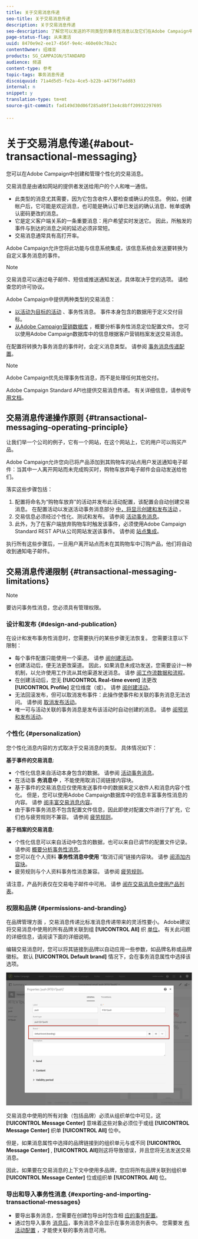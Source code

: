 ```yaml
---
title: 关于交易消息传递
seo-title: 关于交易消息传递
description: 关于交易消息传递
seo-description: 了解您可以发送的不同类型的事务性消息以及它们在Adobe Campaign中的使用方式。
page-status-flag: 从未激活
uuid: 8470e9e2-ee17-456f-9e4c-460e69c78a2c
contentOwner: 绍维亚
products: SG_CAMPAIGN/STANDARD
audience: 频道
content-type: 参考
topic-tags: 事务消息传递
discoiquuid: 71a4d5d5-fe2a-4ce5-b22b-a4736f7add83
internal: n
snippet: y
translation-type: tm+mt
source-git-commit: fad149d30d06f285a89f13e4c8bff20932297695

---
```



# 关于交易消息传递{#about-transactional-messaging}

您可以在Adobe Campaign中创建和管理个性化的交易消息。

交易消息是由诸如网站的提供者发送给用户的个人和唯一通信。

* 此类型的消息尤其需要，因为它包含收件人要检查或确认的信息。 例如，创建帐户后，它可能是欢迎消息，也可能是确认订单已发运的确认消息、帐单或确认密码更改的消息。
* 它是定义客户端关系的一条重要消息：用户希望实时发送它。 因此，所触发的事件与到达的消息之间的延迟必须非常短。
* 交易消息通常具有高打开率。

Adobe Campaign允许您将此功能与信息系统集成，该信息系统会发送要转换为自定义事务消息的事件。

>[!NOTE]
>
>交易消息可以通过电子邮件、短信或推送通知发送，具体取决于您的选项。 请检查您的许可协议。

Adobe Campaign中提供两种类型的交易消息：

* [以活动为目标的活动](../../channels/using/event-transactional-messages.md) 、事务性消息。 事件本身包含的数据用于定义交付目标。
* [从Adobe Campaign营销数据库](../../channels/using/profile-transactional-messages.md) ，概要分析事务性消息定位配置文件。 您可以使用Adobe Campaign数据库中的信息根据客户营销档案发送交易消息。

在配置将转换为事务消息的事件时，会定义消息类型。 请参阅 [事务消息传递配置](../../administration/using/configuring-transactional-messaging.md)。

>[!NOTE]
>
>Adobe Campaign优先处理事务性消息，而不是处理任何其他交付。

Adobe Campaign Standard API也提供交易消息传递。 有关详细信息，请参阅专 [用文档](https://final-docs.campaign.adobe.com/doc/standard/en/api/ACS_API.html#about-transactional-messaging)。

## 交易消息传递操作原则 {#transactional-messaging-operating-principle}

让我们举一个公司的例子，它有一个网站，在这个网站上，它的用户可以购买产品。

Adobe Campaign允许您向已将产品添加到其购物车的站点用户发送通知电子邮件：当其中一人离开网站而未完成购买时，购物车放弃电子邮件会自动发送给他们。

落实这些步骤包括：

1. 配置将命名为“购物车放弃”的活动并发布此活动配置，该配置会自动创建交易消息。 在配置活动以发送活动事务消息部分 [中，将显示创建和发布活动](../../administration/using/configuring-transactional-messaging.md#use-case--configuring-an-event-to-send-a-transactional-message) 。
1. 交易信息必须经过个性化、测试和发布。 请参阅 [活动事务消息](../../channels/using/event-transactional-messages.md)。
1. 此外，为了在客户端放弃购物车时触发该事件，必须使用Adobe Campaign Standard REST API从公司网站发送该事件。 请参阅 [站点集成](../../administration/using/configuring-transactional-messaging.md#integrating-the-triggering-of-the-event-in-a-website)。

执行所有这些步骤后，一旦用户离开站点而未在其购物车中订购产品，他们将自动收到通知电子邮件。

## 交易消息传递限制 {#transactional-messaging-limitations}

>[!NOTE]
>
>要访问事务性消息，您必须具有管理权限。

### 设计和发布 {#design-and-publication}

在设计和发布事务性消息时，您需要执行的某些步骤无法恢复。 您需要注意以下限制：

* 每个事件配置只能使用一个渠道。 请参 [阅创建活动](../../administration/using/configuring-transactional-messaging.md#creating-an-event)。
* 创建活动后，便无法更改渠道。 因此，如果消息未成功发送，您需要设计一种机制，以允许使用工作流从其他渠道发送消息。 请参 [阅工作流数据和流程](../../automating/using/workflow-data-and-processes.md)。
* 在创建活动后，您无 **[!UICONTROL Real-time event]** 法更改 **[!UICONTROL Profile]** 定位维度（或）。 请参 [阅创建活动](../../administration/using/configuring-transactional-messaging.md#creating-an-event)。
* 无法回滚发布，但可以取消发布事件：此操作使事件和关联的事务消息无法访问。 请参阅 [取消发布活动](../../administration/using/configuring-transactional-messaging.md#unpublishing-an-event)。
* 唯一可与活动关联的事务消息是发布该活动时自动创建的消息。 请参 [阅预览和发布活动](../../administration/using/configuring-transactional-messaging.md#previewing-and-publishing-the-event)。

### 个性化 {#personalization}

您个性化消息内容的方式取决于交易消息的类型。 具体情况如下：

**基于事件的交易消息**:

* 个性化信息来自活动本身包含的数据。 请参阅 [活动事务消息](../../channels/using/event-transactional-messages.md)。
* 在活动事 **务消息中** ，不能使用取消订阅链接内容块。
* 基于事件的交易消息应仅使用发送事件中的数据来定义收件人和消息内容个性化。 但是，您可以使用Adobe Campaign数据库中的信息丰富事务性消息的内容。 请参 [阅丰富交易消息内容](../../administration/using/configuring-transactional-messaging.md#enriching-the-transactional-message-content)。
* 由于事件事务消息不包含配置文件信息，因此即使对配置文件进行了扩充，它们也与疲劳规则不兼容。 请参阅 [疲劳规则](../../administration/using/fatigue-rules.md)。

**基于档案的交易消息**:

* 个性化信息可以来自活动中包含的数据，也可以来自已调节的配置文件记录。 请参阅 [概要分析事务性消息](../../channels/using/profile-transactional-messages.md)。
* 您可以在个人资料 **事务性消息中使用** “取消订阅”链接内容块。 请参 [阅添加内容块](../../designing/using/personalization.md#adding-a-content-block)。
* 疲劳规则与个人资料事务性消息兼容。 请参阅 [疲劳规则](../../administration/using/fatigue-rules.md)。

请注意，产品列表仅在交易电子邮件中可用。 请参 [阅在交易消息中使用产品列表](../../channels/using/event-transactional-messages.md#using-product-listings-in-a-transactional-message)。

### 权限和品牌 {#permissions-and-branding}

在品牌管理方面 [](../../administration/using/branding.md) ，交易消息传递比标准消息传递带来的灵活性要小。 Adobe建议将交易消息中使用的所有品牌关联到组 **[!UICONTROL All]** 织 [单位](../../administration/using/organizational-units.md)。 有关此问题的详细信息，请阅读下面的详细说明。

编辑交易消息时，您可以将其链接到品牌以自动应用一些参数，如品牌名称或品牌徽标。 默认 **[!UICONTROL Default brand]** 情况下，会在事务消息属性中选择该选项。

![](assets/message-center_branding.png)

交易消息中使用的所有对象（包括品牌）必须从组织单位中可见，这 **[!UICONTROL Message Center]** 意味着这些对象必须位于或组 **[!UICONTROL Message Center]** 织单 **[!UICONTROL All]** 位中。

但是，如果消息属性中选择的品牌链接到的组织单元与或不同 **[!UICONTROL Message Center]** , **[!UICONTROL All]**&#x200B;则这将导致错误，并且您将无法发送交易消息。

因此，如果要在交易消息的上下文中使用多品牌，您应将所有品牌关联到组织单 **[!UICONTROL Message Center]** 位或组织单 **[!UICONTROL All]** 位。

### 导出和导入事务性消息 {#exporting-and-importing-transactional-messages}

* 要导出事务消息，您需要在创建包导出时包含相 [应的事件配置](../../automating/using/managing-packages.md#creating-a-package)。
* 通过包导入事务 [消息后](../../automating/using/managing-packages.md#importing-a-package)，事务消息不会显示在事务消息列表中。 您需要发 [布活动配置](../../administration/using/configuring-transactional-messaging.md#previewing-and-publishing-the-event) ，才能使关联的事务消息可用。

